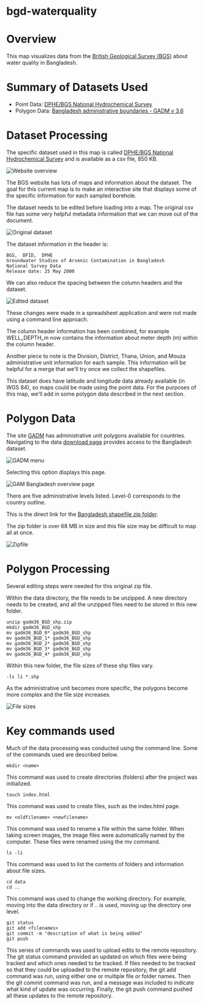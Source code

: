 # bgd-waterquality

# Overview

This map visualizes data from the <a href="https://www.bgs.ac.uk/research/groundwater/health/arsenic/Bangladesh/data.html" target="_blank">British Geological Survey (BGS)</a> about water quality in Bangladesh.

# Summary of Datasets Used

* Point Data: <a href="https://www.bgs.ac.uk/downloads/start.cfm?id=2214" target="_blank">DPHE/BGS National Hydrochemical Survey</a>
* Polygon Data: <a href="https://biogeo.ucdavis.edu/data/gadm3.6/shp/gadm36_BGD_shp.zip" target="_blank">Bangladesh administrative boundaries - GADM v 3.6</a>

# Dataset Processing

The specific dataset used in this map is called <a href="https://www.bgs.ac.uk/downloads/start.cfm?id=2214" target="_blank">DPHE/BGS National Hydrochemical Survey</a> and is available as a csv file, 850 KB.

![Website overview](images/BGSWebsite_DataSource.png)

The BGS website has lots of maps and information about the dataset. The goal for this current map is to make an interactive site that displays some of the specific information for each sampled borehole.


The dataset needs to be edited before loading into a map. The original csv file has some very helpful metadata information that we can move out of the document.

![Original dataset](images/DatasetExample.png)

The dataset information in the header is:

```
BGS,  DFID,  DPHE
Groundwater Studies of Arsenic Contamination in Bangladesh
National Survey Data
Release date: 25 May 2000
```

We can also reduce the spacing between the column headers and the dataset.

![Edited dataset](images/EditedDatasetExample.png)

These changes were made in a spreadsheet application and were not made using a command line approach. 

The column header information has been combined, for example WELL_DEPTH_m now contains the information about meter depth (m) within the column header.

Another piece to note is the Division, District, Thana, Union, and Mouza administrative unit information for each sample. This information will be helpful for a merge that we'll try once we collect the shapefiles.

This dataset does have latitude and longitude data already available (in WGS 84), so maps could be made using the point data. For the purposes of this map, we'll add in some polygon data described in the next section.

# Polygon Data

The site <a href="https://gadm.org" target="_blank">GADM</a> has administrative unit polygons available for countries. Navigating to the data <a href="https://gadm.org/download_country_v3.html" target="_blank">download page</a> provides access to the Bangladesh dataset.

![GADM menu](images/GADM_Menu.png)

Selecting this option displays this page.

![GAM Bangladesh overview page](images/GADM_Bangladesh.png)

There are five administrative levels listed. Level-0 corresponds to the country outline.

This is the direct link for the <a href="https://biogeo.ucdavis.edu/data/gadm3.6/shp/gadm36_BGD_shp.zip" target="_blank">Bangladesh shapefile zip folder</a>.

The zip folder is over 68 MB in size and this file size may be difficult to map all at once.


![Zipfile](images/ZipfileSize.png)

# Polygon Processing

Several editing steps were needed for this original zip file.

Within the data directory, the file needs to be unzipped. A new directory needs to be created, and all the unzipped files need to be stored in this new folder.

```
unzip gadm36_BGD_shp.zip
mkdir gadm36_BGD_shp
mv gadm36_BGD_0* gadm36_BGD_shp
mv gadm36_BGD_1* gadm36_BGD_shp
mv gadm36_BGD_2* gadm36_BGD_shp
mv gadm36_BGD_3* gadm36_BGD_shp
mv gadm36_BGD_4* gadm36_BGD_shp
```

Within this new folder, the file sizes of these shp files vary.

```
-ls li *.shp
```

As the administrative unit becomes more specific, the polygons become more complex and the file size increases.

![File sizes](images/FourFiles.png)



# Key commands used

Much of the data processing was conducted using the command line. Some of the commands used are described below.

```
mkdir <name>
```
This command was used to create directories (folders) after the project was initialized.

```
touch index.html
```
This command was used to create files, such as the index.html page.


```
mv <oldfilename> <newfilename>
```

This command was used to rename a file within the same folder. When taking screen images, the image files were automatically named by the computer. These files were renamed using the mv command.

```
ls -li
```

This command was used to list the contents of folders and information about file sizes.

```
cd data
cd ..
```

This command was used to change the working directory. For example, moving into the data directory or if .. is used, moving up the directory one level.


```
git status
git add <filenames>
git commit -m "description of what is being added"
git push
```

This series of commands was used to upload edits to the remote repository. The git status command provided an updated on which files were being tracked and which ones needed to be tracked. If files needed to be tracked so that they could be uploaded to the remote repository, the git add command was run, using either one or multiple file or folder names. Then the git commit command was run, and a message was included to indicate what kind of update was occurring. Finally, the git push command pushed all these updates to the remote repository.









